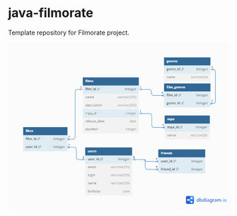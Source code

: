 # java-filmorate
Template repository for Filmorate project.

![Diagram for filmorate project](https://github.com/kapetrosyan1/java-filmorate/blob/main/filmorate%20diagram.png)